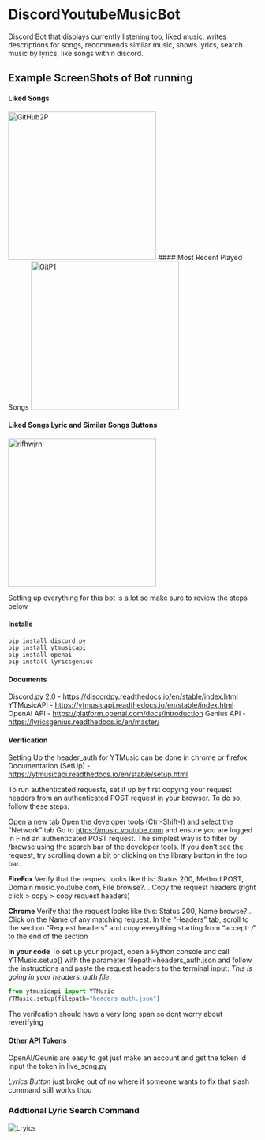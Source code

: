 # DiscordYoutubeMusicBot
Discord Bot that displays currently listening too, liked music, writes descriptions for songs, recommends similar music, shows lyrics, search music by lyrics, like songs within discord.

## Example ScreenShots of Bot running 
#### Liked Songs
<img src="https://user-images.githubusercontent.com/82426784/236603446-8c6e7a25-460f-4a4c-abfb-77d4d5b6a844.png" alt="GitHub2P" width="300" />
#### Most Recent Played Songs
<!-- Image 1 -->
<img src="https://user-images.githubusercontent.com/82426784/236603448-2486b47b-4b3f-4ec6-a4f5-8f99766949c8.png" alt="GitP1" width="300" />

#### Liked Songs Lyric and Similar Songs Buttons
<!-- Image 2 -->
<img src="https://user-images.githubusercontent.com/82426784/236603463-5eb10b38-616c-4be7-99fd-122445ac81d2.png" alt="rifhwjrn" width="300" />



Setting up everything for this bot is a lot so make sure to review the steps below

#### Installs
```
pip install discord.py
pip install ytmusicapi
pip install openai
pip install lyricsgenius
```

#### Documents
Discord.py 2.0 - https://discordpy.readthedocs.io/en/stable/index.html
YTMusicAPI - https://ytmusicapi.readthedocs.io/en/stable/index.html
OpenAI API - https://platform.openai.com/docs/introduction
Genius API - https://lyricsgenius.readthedocs.io/en/master/

#### Verification

Setting Up the header_auth for YTMusic can be done in chrome or firefox
Documentation (SetUp) - https://ytmusicapi.readthedocs.io/en/stable/setup.html

To run authenticated requests, set it up by first copying your request headers from an authenticated POST request in your browser. To do so, follow these steps:

Open a new tab
Open the developer tools (Ctrl-Shift-I) and select the “Network” tab
Go to https://music.youtube.com and ensure you are logged in
Find an authenticated POST request. The simplest way is to filter by /browse using the search bar of the developer tools. If you don’t see the request, try scrolling down a bit or clicking on the library button in the top bar.

**FireFox** 
Verify that the request looks like this: Status 200, Method POST, Domain music.youtube.com, File browse?...
Copy the request headers (right click > copy > copy request headers)

**Chrome** 
Verify that the request looks like this: Status 200, Name browse?...
Click on the Name of any matching request. In the “Headers” tab, scroll to the section “Request headers” and copy everything starting from “accept: */*” to the end of the section

**In your code**
To set up your project, open a Python console and call YTMusic.setup() with the parameter filepath=headers_auth.json and follow the instructions and paste the request headers to the terminal input: *This is going in your headers_auth file*
```Python
from ytmusicapi import YTMusic
YTMusic.setup(filepath="headers_auth.json")
```
The verifcation should have a very long span so dont worry about reverifying

#### Other API Tokens
OpenAI/Geunis are easy to get just make an account and get the token id
Input the token in live_song.py

*Lyrics Button* just broke out of no where if someone wants to fix that slash command still works thou

### Addtional Lyric Search Command
![Lryics](https://user-images.githubusercontent.com/82426784/236603483-2cc7cc20-2a8d-4b21-9057-c06ede213198.png)

